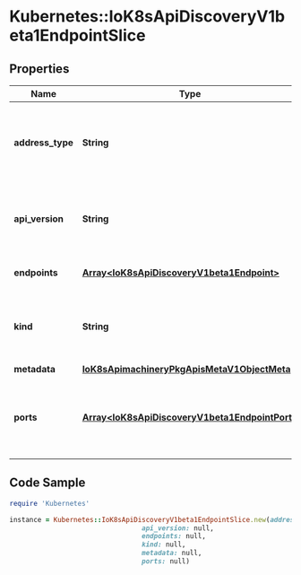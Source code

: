 # Kubernetes::IoK8sApiDiscoveryV1beta1EndpointSlice

## Properties

Name | Type | Description | Notes
------------ | ------------- | ------------- | -------------
**address_type** | **String** | addressType specifies the type of address carried by this EndpointSlice. All addresses in this slice must be the same type. This field is immutable after creation. The following address types are currently supported: * IPv4: Represents an IPv4 Address. * IPv6: Represents an IPv6 Address. * FQDN: Represents a Fully Qualified Domain Name. | 
**api_version** | **String** | APIVersion defines the versioned schema of this representation of an object. Servers should convert recognized schemas to the latest internal value, and may reject unrecognized values. More info: https://git.k8s.io/community/contributors/devel/sig-architecture/api-conventions.md#resources | [optional] 
**endpoints** | [**Array&lt;IoK8sApiDiscoveryV1beta1Endpoint&gt;**](IoK8sApiDiscoveryV1beta1Endpoint.md) | endpoints is a list of unique endpoints in this slice. Each slice may include a maximum of 1000 endpoints. | 
**kind** | **String** | Kind is a string value representing the REST resource this object represents. Servers may infer this from the endpoint the client submits requests to. Cannot be updated. In CamelCase. More info: https://git.k8s.io/community/contributors/devel/sig-architecture/api-conventions.md#types-kinds | [optional] 
**metadata** | [**IoK8sApimachineryPkgApisMetaV1ObjectMeta**](IoK8sApimachineryPkgApisMetaV1ObjectMeta.md) |  | [optional] 
**ports** | [**Array&lt;IoK8sApiDiscoveryV1beta1EndpointPort&gt;**](IoK8sApiDiscoveryV1beta1EndpointPort.md) | ports specifies the list of network ports exposed by each endpoint in this slice. Each port must have a unique name. When ports is empty, it indicates that there are no defined ports. When a port is defined with a nil port value, it indicates \&quot;all ports\&quot;. Each slice may include a maximum of 100 ports. | [optional] 

## Code Sample

```ruby
require 'Kubernetes'

instance = Kubernetes::IoK8sApiDiscoveryV1beta1EndpointSlice.new(address_type: null,
                                 api_version: null,
                                 endpoints: null,
                                 kind: null,
                                 metadata: null,
                                 ports: null)
```


